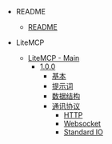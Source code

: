 * README
    * [README](README.md)

* LiteMCP
    * [LiteMCP - Main](protocols/main/index)
        * [1.0.0](protocols/main/versions/protocol-1-0-0/index)
            * [基本](protocols/main/versions/protocol-1-0-0/files/basic)
            * [提示词](protocols/main/versions/protocol-1-0-0/files/prompt)
            * [数据结构](protocols/main/versions/protocol-1-0-0/files/data-structure)
            * [通讯协议](protocols/main/versions/protocol-1-0-0/files/transmission)
                * [HTTP](protocols/main/versions/protocol-1-0-0/files/transmission/http)
                * [Websocket](protocols/main/versions/protocol-1-0-0/files/transmission/websocket)
                * [Standard IO](protocols/main/versions/protocol-1-0-0/files/transmission/standard-io)
